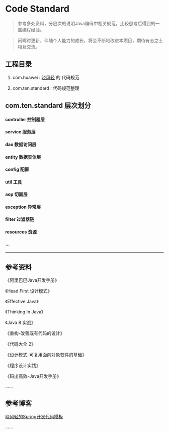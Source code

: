 # Code Standard 

> 参考多处资料，分层次的说明Java编码中相关规范，比较思考后得到的一些编程经验。

> 闲暇时更新，伴随个人能力的成长，将会不断地改进本项目，期待有志之士相互交流。

## 工程目录

1. com.huawei : [晓风轻](https://github.com/xwjie/PLMCodeTemplate) 的 代码规范

2. com.ten.standard : 代码规范整理

## **com.ten.standard** 层次划分

#### controller 控制器层 

#### service 服务层

#### dao 数据访问层

#### entity 数据实体层

#### config 配置

#### util 工具

#### aop 切面层

#### exception 异常层

#### filter 过滤器链

#### resources 资源

#### ...

-------------------------------------------------------------------------------

## 参考资料

《阿里巴巴Java开发手册》

《Head First 设计模式》

《Effective Java》

《Thinking In Java》

《Java 8 实战》

《重构-改善既有代码的设计》

《代码大全 2》

《设计模式-可复用面向对象软件的基础》

《程序设计实践》

《码出高效-Java开发手册》

......

## 参考博客

[晓风轻的Spring开发代码模板](https://github.com/xwjie/PLMCodeTemplate)

......